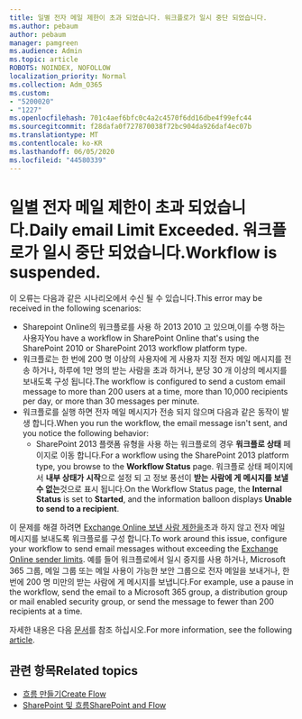 ```yaml
---
title: 일별 전자 메일 제한이 초과 되었습니다. 워크플로가 일시 중단 되었습니다.
ms.author: pebaum
author: pebaum
manager: pamgreen
ms.audience: Admin
ms.topic: article
ROBOTS: NOINDEX, NOFOLLOW
localization_priority: Normal
ms.collection: Adm_O365
ms.custom:
- "5200020"
- "1227"
ms.openlocfilehash: 701c4aef6bfc0c4a2c4570f6dd16dbe4f99efc44
ms.sourcegitcommit: f28dafa0f727870038f72bc904da926daf4ec07b
ms.translationtype: MT
ms.contentlocale: ko-KR
ms.lasthandoff: 06/05/2020
ms.locfileid: "44580339"
---
```

# <a name="daily-email-limit-exceeded-workflow-is-suspended"></a><span data-ttu-id="659dd-103">일별 전자 메일 제한이 초과 되었습니다.</span><span class="sxs-lookup"><span data-stu-id="659dd-103">Daily email Limit Exceeded.</span></span> <span data-ttu-id="659dd-104">워크플로가 일시 중단 되었습니다.</span><span class="sxs-lookup"><span data-stu-id="659dd-104">Workflow is suspended.</span></span>

<span data-ttu-id="659dd-105">이 오류는 다음과 같은 시나리오에서 수신 될 수 있습니다.</span><span class="sxs-lookup"><span data-stu-id="659dd-105">This error may be received in the following scenarios:</span></span>

- <span data-ttu-id="659dd-106">Sharepoint Online의 워크플로를 사용 하 2013 2010 고 있으며,이를 수행 하는 사용자</span><span class="sxs-lookup"><span data-stu-id="659dd-106">You have a workflow in SharePoint Online that's using the SharePoint 2010 or SharePoint 2013 workflow platform type.</span></span>
- <span data-ttu-id="659dd-107">워크플로는 한 번에 200 명 이상의 사용자에 게 사용자 지정 전자 메일 메시지를 전송 하거나, 하루에 1만 명의 받는 사람을 초과 하거나, 분당 30 개 이상의 메시지를 보내도록 구성 됩니다.</span><span class="sxs-lookup"><span data-stu-id="659dd-107">The workflow is configured to send a custom email message to more than 200 users at a time, more than 10,000 recipients per day, or more than 30 messages per minute.</span></span>
- <span data-ttu-id="659dd-108">워크플로를 실행 하면 전자 메일 메시지가 전송 되지 않으며 다음과 같은 동작이 발생 합니다.</span><span class="sxs-lookup"><span data-stu-id="659dd-108">When you run the workflow, the email message isn't sent, and you notice the following behavior:</span></span>
    - <span data-ttu-id="659dd-109">SharePoint 2013 플랫폼 유형을 사용 하는 워크플로의 경우 **워크플로 상태** 페이지로 이동 합니다.</span><span class="sxs-lookup"><span data-stu-id="659dd-109">For a workflow using the SharePoint 2013 platform type, you browse to the **Workflow Status** page.</span></span> <span data-ttu-id="659dd-110">워크플로 상태 페이지에서 **내부 상태가** **시작**으로 설정 되 고 정보 풍선이 **받는 사람에 게 메시지를 보낼 수 없는**것으로 표시 됩니다.</span><span class="sxs-lookup"><span data-stu-id="659dd-110">On the Workflow Status page, the **Internal Status** is set to **Started**, and the information balloon displays **Unable to send to a recipient**.</span></span>

<span data-ttu-id="659dd-111">이 문제를 해결 하려면 [Exchange Online 보낸 사람 제한을](https://docs.microsoft.com/office365/servicedescriptions/exchange-online-service-description/exchange-online-limits#recipientlimits)초과 하지 않고 전자 메일 메시지를 보내도록 워크플로를 구성 합니다.</span><span class="sxs-lookup"><span data-stu-id="659dd-111">To work around this issue, configure your workflow to send email messages without exceeding the [Exchange Online sender limits](https://docs.microsoft.com/office365/servicedescriptions/exchange-online-service-description/exchange-online-limits#recipientlimits).</span></span> <span data-ttu-id="659dd-112">예를 들어 워크플로에서 일시 중지를 사용 하거나, Microsoft 365 그룹, 메일 그룹 또는 메일 사용이 가능한 보안 그룹으로 전자 메일을 보내거나, 한 번에 200 명 미만의 받는 사람에 게 메시지를 보냅니다.</span><span class="sxs-lookup"><span data-stu-id="659dd-112">For example, use a pause in the workflow, send the email to a Microsoft 365 group, a distribution group or mail enabled security group, or send the message to fewer than 200 recipients at a time.</span></span>


<span data-ttu-id="659dd-113">자세한 내용은 다음 [문서](https://support.microsoft.com/help/3150442/daily-email-limit-has-exceeded-and-your-workflow-has-been-suspended-or)를 참조 하십시오.</span><span class="sxs-lookup"><span data-stu-id="659dd-113">For more information, see the following [article](https://support.microsoft.com/help/3150442/daily-email-limit-has-exceeded-and-your-workflow-has-been-suspended-or).</span></span>

## <a name="related-topics"></a><span data-ttu-id="659dd-114">관련 항목</span><span class="sxs-lookup"><span data-stu-id="659dd-114">Related topics</span></span>
- [<span data-ttu-id="659dd-115">흐름 만들기</span><span class="sxs-lookup"><span data-stu-id="659dd-115">Create Flow</span></span>](https://support.office.com/article/Create-a-flow-for-a-list-or-library-in-SharePoint-Online-or-OneDrive-for-Business-a9c3e03b-0654-46af-a254-20252e580d01) 
- [<span data-ttu-id="659dd-116">SharePoint 및 흐름</span><span class="sxs-lookup"><span data-stu-id="659dd-116">SharePoint and Flow</span></span>](https://flow.microsoft.com/blog/sharepoint-and-flow/) 